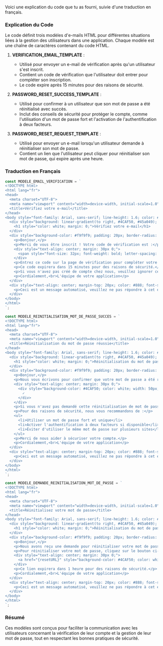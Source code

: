 Voici une explication du code que tu as fourni, suivie d'une traduction en français.

### Explication du Code

Le code définit trois modèles d'e-mails HTML pour différentes situations liées à la gestion des utilisateurs dans une application. Chaque modèle est une chaîne de caractères contenant du code HTML.

1. **VERIFICATION_EMAIL_TEMPLATE** :

   - Utilisé pour envoyer un e-mail de vérification après qu'un utilisateur s'est inscrit.
   - Contient un code de vérification que l'utilisateur doit entrer pour compléter son inscription.
   - Le code expire après 15 minutes pour des raisons de sécurité.

2. **PASSWORD_RESET_SUCCESS_TEMPLATE** :

   - Utilisé pour confirmer à un utilisateur que son mot de passe a été réinitialisé avec succès.
   - Inclut des conseils de sécurité pour protéger le compte, comme l'utilisation d'un mot de passe fort et l'activation de l'authentification à deux facteurs.

3. **PASSWORD_RESET_REQUEST_TEMPLATE** :
   - Utilisé pour envoyer un e-mail lorsqu'un utilisateur demande à réinitialiser son mot de passe.
   - Contient un lien que l'utilisateur peut cliquer pour réinitialiser son mot de passe, qui expire après une heure.

### Traduction en Français

```javascript
const MODELE_EMAIL_VERIFICATION = `
<!DOCTYPE html>
<html lang="fr">
<head>
  <meta charset="UTF-8">
  <meta name="viewport" content="width=device-width, initial-scale=1.0">
  <title>Vérifiez votre e-mail</title>
</head>
<body style="font-family: Arial, sans-serif; line-height: 1.6; color: #333; max-width: 600px; margin: 0 auto; padding: 20px;">
  <div style="background: linear-gradient(to right, #4CAF50, #45a049); padding: 20px; text-align: center;">
    <h1 style="color: white; margin: 0;">Vérifiez votre e-mail</h1>
  </div>
  <div style="background-color: #f9f9f9; padding: 20px; border-radius: 0 0 5px 5px; box-shadow: 0 2px 5px rgba(0,0,0,0.1);">
    <p>Bonjour,</p>
    <p>Merci de vous être inscrit ! Votre code de vérification est :</p>
    <div style="text-align: center; margin: 30px 0;">
      <span style="font-size: 32px; font-weight: bold; letter-spacing: 5px; color: #4CAF50;">{verificationCode}</span>
    </div>
    <p>Entrez ce code sur la page de vérification pour compléter votre inscription.</p>
    <p>Ce code expirera dans 15 minutes pour des raisons de sécurité.</p>
    <p>Si vous n'avez pas créé de compte chez nous, veuillez ignorer cet e-mail.</p>
    <p>Cordialement,<br>L'équipe de votre application</p>
  </div>
  <div style="text-align: center; margin-top: 20px; color: #888; font-size: 0.8em;">
    <p>Ceci est un message automatisé, veuillez ne pas répondre à cet e-mail.</p>
  </div>
</body>
</html>
`;

const MODELE_REINITIALISATION_MOT_DE_PASSE_SUCCES = `
<!DOCTYPE html>
<html lang="fr">
<head>
  <meta charset="UTF-8">
  <meta name="viewport" content="width=device-width, initial-scale=1.0">
  <title>Réinitialisation du mot de passe réussie</title>
</head>
<body style="font-family: Arial, sans-serif; line-height: 1.6; color: #333; max-width: 600px; margin: 0 auto; padding: 20px;">
  <div style="background: linear-gradient(to right, #4CAF50, #45a049); padding: 20px; text-align: center;">
    <h1 style="color: white; margin: 0;">Réinitialisation du mot de passe réussie</h1>
  </div>
  <div style="background-color: #f9f9f9; padding: 20px; border-radius: 0 0 5px 5px; box-shadow: 0 2px 5px rgba(0,0,0,0.1);">
    <p>Bonjour,</p>
    <p>Nous vous écrivons pour confirmer que votre mot de passe a été réinitialisé avec succès.</p>
    <div style="text-align: center; margin: 30px 0;">
      <div style="background-color: #4CAF50; color: white; width: 50px; height: 50px; line-height: 50px; border-radius: 50%; display: inline-block; font-size: 30px;">
        ✓
      </div>
    </div>
    <p>Si vous n'avez pas demandé cette réinitialisation de mot de passe, veuillez contacter notre équipe d'assistance immédiatement.</p>
    <p>Pour des raisons de sécurité, nous vous recommandons de :</p>
    <ul>
      <li>Utiliser un mot de passe fort et unique</li>
      <li>Activer l'authentification à deux facteurs si disponible</li>
      <li>Éviter d'utiliser le même mot de passe sur plusieurs sites</li>
    </ul>
    <p>Merci de nous aider à sécuriser votre compte.</p>
    <p>Cordialement,<br>L'équipe de votre application</p>
  </div>
  <div style="text-align: center; margin-top: 20px; color: #888; font-size: 0.8em;">
    <p>Ceci est un message automatisé, veuillez ne pas répondre à cet e-mail.</p>
  </div>
</body>
</html>
`;

const MODELE_DEMANDE_REINITIALISATION_MOT_DE_PASSE = `
<!DOCTYPE html>
<html lang="fr">
<head>
  <meta charset="UTF-8">
  <meta name="viewport" content="width=device-width, initial-scale=1.0">
  <title>Réinitialisez votre mot de passe</title>
</head>
<body style="font-family: Arial, sans-serif; line-height: 1.6; color: #333; max-width: 600px; margin: 0 auto; padding: 20px;">
  <div style="background: linear-gradient(to right, #4CAF50, #45a049); padding: 20px; text-align: center;">
    <h1 style="color: white; margin: 0;">Réinitialisation du mot de passe</h1>
  </div>
  <div style="background-color: #f9f9f9; padding: 20px; border-radius: 0 0 5px 5px; box-shadow: 0 2px 5px rgba(0,0,0,0.1);">
    <p>Bonjour,</p>
    <p>Nous avons reçu une demande pour réinitialiser votre mot de passe. Si vous n'avez pas fait cette demande, veuillez ignorer cet e-mail.</p>
    <p>Pour réinitialiser votre mot de passe, cliquez sur le bouton ci-dessous :</p>
    <div style="text-align: center; margin: 30px 0;">
      <a href="{resetURL}" style="background-color: #4CAF50; color: white; padding: 12px 20px; text-decoration: none; border-radius: 5px; font-weight: bold;">Réinitialiser le mot de passe</a>
    </div>
    <p>Ce lien expirera dans 1 heure pour des raisons de sécurité.</p>
    <p>Cordialement,<br>L'équipe de votre application</p>
  </div>
  <div style="text-align: center; margin-top: 20px; color: #888; font-size: 0.8em;">
    <p>Ceci est un message automatisé, veuillez ne pas répondre à cet e-mail.</p>
  </div>
</body>
</html>
`;
```

### Résumé

Ces modèles sont conçus pour faciliter la communication avec les utilisateurs concernant la vérification de leur compte et la gestion de leur mot de passe, tout en respectant les bonnes pratiques de sécurité.
